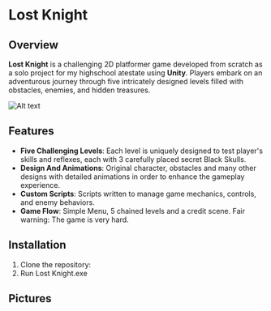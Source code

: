 # Lost Knight

## Overview
**Lost Knight** is a challenging 2D platformer game developed from scratch as a solo project for my highschool atestate using **Unity**. Players embark on an adventurous journey through five intricately designed levels filled with obstacles, enemies, and hidden treasures.

![Alt text](https://imgur.com/ECZ1DfQ)

## Features
- **Five Challenging Levels**: Each level is uniquely designed to test player's skills and reflexes, each with 3 carefully placed secret Black Skulls.
- **Design And Animations**: Original character, obstacles and many other designs with detailed animations in order to enhance the gameplay experience.
- **Custom Scripts**: Scripts written to manage game mechanics, controls, and enemy behaviors.
- **Game Flow**: Simple Menu, 5 chained levels and a credit scene. Fair warning: The game is very hard.

## Installation
1. Clone the repository:
2. Run Lost Knight.exe

## Pictures

   
